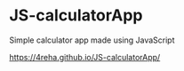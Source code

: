 # JS-calculatorApp
Simple calculator app made using JavaScript

https://4reha.github.io/JS-calculatorApp/
